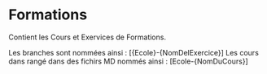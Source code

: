 # Formations
Contient les Cours et Exervices de Formations. 

Les branches sont nommées ainsi : [{Ecole}-{NomDelExercice}] 
Les cours dans rangé dans des fichirs MD nommés ainsi : [Ecole-{NomDuCours}]
